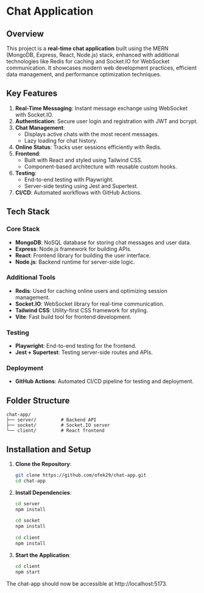 # Chat Application

## Overview
This project is a **real-time chat application** built using the MERN (MongoDB, Express, React, Node.js) stack, enhanced with additional technologies like Redis for caching and Socket.IO for WebSocket communication. 
It showcases modern web development practices, efficient data management, and performance optimization techniques.

## Key Features
1. **Real-Time Messaging**: Instant message exchange using WebSocket with Socket.IO.
2. **Authentication**: Secure user login and registration with JWT and bcrypt.
3. **Chat Management**:
   - Displays active chats with the most recent messages.
   - Lazy loading for chat history.
4. **Online Status**: Tracks user sessions efficiently with Redis.
5. **Frontend**:
   - Built with React and styled using Tailwind CSS.
   - Component-based architecture with reusable custom hooks.
6. **Testing**:
   - End-to-end testing with Playwright.
   - Server-side testing using Jest and Supertest.
7. **CI/CD**: Automated workflows with GitHub Actions.

## Tech Stack
### Core Stack
- **MongoDB**: NoSQL database for storing chat messages and user data.
- **Express**: Node.js framework for building APIs.
- **React**: Frontend library for building the user interface.
- **Node.js**: Backend runtime for server-side logic.

### Additional Tools
- **Redis**: Used for caching online users and optimizing session management.
- **Socket.IO**: WebSocket library for real-time communication.
- **Tailwind CSS**: Utility-first CSS framework for styling.
- **Vite**: Fast build tool for frontend development.

### Testing
- **Playwright**: End-to-end testing for the frontend.
- **Jest + Supertest**: Testing server-side routes and APIs.

### Deployment
- **GitHub Actions**: Automated CI/CD pipeline for testing and deployment.

## Folder Structure
```
chat-app/
├── server/         # Backend API
├── socket/         # Socket.IO server
└── client/         # React frontend
```

## Installation and Setup
1. **Clone the Repository**:
   ```bash
   git clone https://github.com/ofek29/chat-app.git
   cd chat-app
   ```
2. **Install Dependencies**:
   ```bash
   cd server
   npm install
  
   cd socket
   npm install
 
   cd client
   npm install
   ```
3. **Start the Application**:
   ```bash
   cd client
   npm start
   ```

The chat-app should now be accessible at http://localhost:5173.
   
